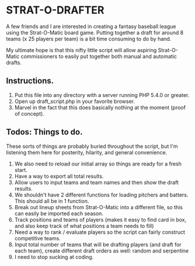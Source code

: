 # STRAT-O-DRAFTER
A few friends and I are interested in creating a fantasy baseball league using the Strat-O-Matic board game. Putting together a draft for around 8 teams (x 25 players per team) is a bit time consuming to do by hand.

My ultimate hope is that this nifty little script will allow aspiring Strat-O-Matic commissioners to easily put together both manual and automatic drafts.

## Instructions.

1. Put this file into any directory with a server running PHP 5.4.0 or greater.
2. Open up draft_script.php in your favorite browser.
3. Marvel in the fact that this does basically nothing at the moment (proof of concept).

## Todos: Things to do.

These sorts of things are probably buried throughout the script, but I'm listening them here for posterity, hilarity, and general convenience.

1. We also need to reload our initial array so things are ready for a fresh start.
2. Have a way to export all total results.
3. Allow users to input teams and team names and then show the draft results.
4. We shouldn't have 2 different functions for loading pitchers and batters. This should all be in 1 function.
5. Break out lineup sheets from Strat-O-Matic into a different file, so this can easily be imported each season.
6. Track positions and teams of players (makes it easy to find card in box, and also keep track of what positions a team needs to fill)
7. Need a way to rank / evaluate players so the script can fairly construct competitive teams.
8. Input total number of teams that will be drafting players (and draft for each team), create different draft orders as well: random and serpentine
9. I need to stop sucking at coding.
